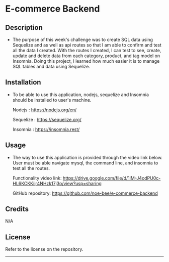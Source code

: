 # E-commerce Backend

## Description

- The purpose of this week's challenge was to create SQL data using Sequelize and as well as api routes so that I am able to confirm and test all the data I created. With the routes I created, I can test to see, create, update and delete data from each category, product, and tag model on Insomnia. Doing this project, I learned how much easier it is to manage SQL tables and data using Sequelize.

## Installation

- To be able to use this application, nodejs, sequelize and Insomnia should be installed to user's machine.

    Nodejs : https://nodejs.org/en/

    Sequelize : https://sequelize.org/

    Insomnia : https://insomnia.rest/

## Usage
- The way to use this application is provided through the video link below. User must be able navigate mysql, the command line, and insomnia to test all the routes.

  Functionality video link: https://drive.google.com/file/d/1lM-J4odPU0c-HL6KCKKijr4NHzk17j3o/view?usp=sharing

  GitHub repository: https://github.com/noe-bee/e-commerce-backend

## Credits

N/A

## License

Refer to the license on the repository.

---